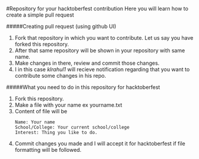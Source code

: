#Repository for your hacktoberfest contribution
Here you will learn how to create a simple pull request

#####Creating pull request (using github UI)
1. Fork that repository in which you want to contribute. Let us say you have forked this repository.
2. After that same repository will be shown in your repository with same name.
3. Make changes in there, review and commit those changes.
4. I in this case *klrahul1* will recieve notification regarding that you want to contribute some changes in his repo.

#####What you need to do in this repository for hacktoberfest
1. Fork this repository.
2. Make a file with your name ex yourname.txt
3. Content of file will be 
   ```
   Name: Your name
   School/College: Your current school/college
   Interest: Thing you like to do.
   ```
4. Commit changes you made and I will accept it for hacktoberfest if file formatting will be followed.

